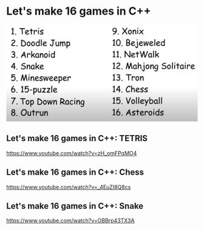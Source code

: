 # Let's make 16 games in C++
![](./cpp-16-games.png)


## Let's make 16 games in C++: TETRIS
https://www.youtube.com/watch?v=zH_omFPqMO4



## Let's make 16 games in C++: Chess
https://www.youtube.com/watch?v=_4EuZI8Q8cs


## Let's make 16 games in C++: Snake
https://www.youtube.com/watch?v=OBBrp43TX3A
